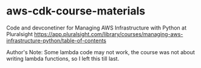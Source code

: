 # aws-cdk-course-materials

Code and devconetiner for Managing AWS Infrastructure with Python at Pluralsight
https://app.pluralsight.com/library/courses/managing-aws-infrastructure-python/table-of-contents

 Author's Note: Some lambda code may not work, the course was not about writing lambda functions, so I left this till last.
